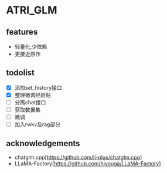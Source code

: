 # ATRI_GLM

## features
+ 轻量化,少依赖
+ 更接近原作

## todolist
- [x] 添加set_history接口
- [x] 整理微调经验贴
- [ ] 分离chat接口
- [ ] 获取数据集
- [ ] 微调
- [ ] 加入rwkv及rag部分

## acknowledgements
+ chatglm.cpp[https://github.com/li-plus/chatglm.cpp]
+ LLaMA-Factory[https://github.com/hiyouga/LLaMA-Factory]
